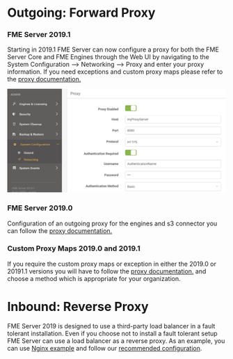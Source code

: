 # Outgoing: Forward Proxy #

### FME Server 2019.1 ###

Starting in 2019.1 FME Server can now configure a proxy for both the FME Server Core and FME Engines through the Web UI by navigating to the System Configuration --> Networking --> Proxy and enter your proxy information. If you need exceptions and custom proxy maps please refer to the [proxy documentation.](https://docs.safe.com/fme/2019.0/html/FME_Server_Documentation/AdminGuide/Using_FME_Server_with_Proxy_Server.htm)

![](./Images/2.011.Proxy2019.1.png)


### FME Server 2019.0 ###

Configuration of an outgoing proxy for the engines and s3 connector you can follow the [proxy documentation.](https://docs.safe.com/fme/2019.0/html/FME_Server_Documentation/AdminGuide/Using_FME_Server_with_Proxy_Server.htm)



### Custom Proxy Maps 2019.0 and 2019.1 ###

If you require the custom proxy maps or exception in either the 2019.0 or 20191.1  versions you will have to follow the [proxy documentation.](https://docs.safe.com/fme/2019.0/html/FME_Server_Documentation/AdminGuide/Using_FME_Server_with_Proxy_Server.htm)
 and choose a method which is appropriate for your organization.



# Inbound: Reverse Proxy #

FME Server 2019 is designed to use a third-party load balancer in a fault tolerant installation. Even if you choose not to install a fault tolerant setup FME Server can use a load balancer as a reverse proxy. As an example, you can use [Nginx example](https://knowledge.safe.com/articles/55695/configure-fme-server-for-ssl-using-nginx-as-a-reve.html) and follow our [recommended configuration](https://docs.safe.com/fme/2019.0/html/FME_Server_Documentation/AdminGuide/Set-Up-Load-Balancer.htm).
